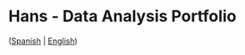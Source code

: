 # Hans - Data Analysis Portfolio 
([Spanish](https://github.com/HansAllTech/Hans_Data_Analysis_Portfolio/blob/main/Proyectos.md#tabla-de-contenido-es--en) | [English](https://github.com/HansAllTech/Hans_Data_Analysis_Portfolio/blob/main/Projects.md#table-of-content-es--en))                                 
                                                                                                                                                         
                                                                               
                                                                              
                                                    
                          
                       
                  
                            
          
     
    
   
 
  
